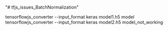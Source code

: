"# tfjs_issues_BatchNormalization" 

tensorflowjs_converter --input_format keras model1.h5 model
tensorflowjs_converter --input_format keras model2.h5 model_not_working

